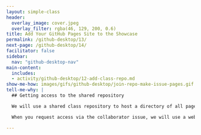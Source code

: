 ```yaml
---
layout: simple-class
header:
  overlay_image: cover.jpeg
  overlay_filter: rgba(46, 129, 200, 0.6)
title: Add Your GitHub Pages Site to the Showcase
permalink: /github-desktop/13/
next-page: /github-desktop/14/
facilitator: false
sidebar:
  nav: "github-desktop-nav"
main-content:
  includes:
  - activity/github-desktop/12-add-class-repo.md  
show-me-how: images/gifs/github-desktop/join-repo-make-issue-pages.gif
tell-me-why: |
  ## Getting access to the shared repository

  We will use a shared class repository to host a directory of all pages that have been created as a part of this course.

  When you request access via the collaborator issue, we will use a webhook to add you as a collaborator. This will ensure you have the ability to push to this repository, and can add your site.

---
```

